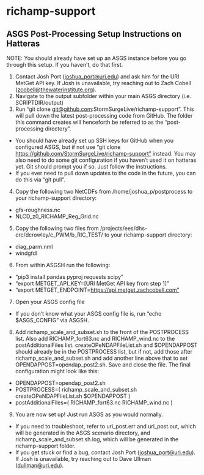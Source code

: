 # richamp-support

## ASGS Post-Processing Setup Instructions on Hatteras

NOTE: You should already have set up an ASGS instance before you go through this setup. If you haven’t, do that first.

1. Contact Josh Port (joshua_port@uri.edu) and ask him for the URI MetGet API key. If Josh is unavailable, try reaching out to Zach Cobell (zcobell@thewaterinstitute.org).
2. Navigate to the output subfolder within your main ASGS directory (i.e. SCRIPTDIR/output)
3. Run “git clone git@github.com:StormSurgeLive/richamp-support”. This will pull down the latest post-processing code from GitHub. The folder this command creates will henceforth be referred to as the “post-processing directory”.
  * You should have already set up SSH keys for GitHub when you configured ASGS, but if not use “git clone https://github.com/StormSurgeLive/richamp-support” instead. You may also need to do some git configuration if you haven’t used it on hatteras yet. Git should prompt you if so. Just follow the instructions.
  * If you ever need to pull down updates to the code in the future, you can do this via “git pull”.
4. Copy the following two NetCDFs from /home/joshua_p/postprocess to your richamp-support directory:
  * gfs-roughness.nc
  * NLCD_z0_RICHAMP_Reg_Grid.nc
5. Copy the following two files from /projects/ees/dhs-crc/dcrowley/c_PWM/b_RIC_TEST/ to your richamp-support directory:
  * diag_parm.nml
  * windgfdl
6. From within ASGSH run the following:
  * “pip3 install pandas pyproj requests scipy”
  * “export METGET_API_KEY=[URI MetGet API key from step 1]”
  * “export METGET_ENDPOINT=https://api.metget.zachcobell.com”
7. Open your ASGS config file
  * If you don’t know what your ASGS config file is, run “echo $ASGS_CONFIG” via ASGSH.
8. Add richamp_scale_and_subset.sh to the front of the POSTPROCESS list. Also add RICHAMP_fort63.nc and RICHAMP_wind.nc to the postAdditionalFiles list. createOPeNDAPFileList.sh and $OPENDAPPOST should already be in the POSTPROCESS list, but if not, add those after richamp_scale_and_subset.sh and add another line above that to set OPENDAPPOST=opendap_post2.sh. Save and close the file. The final configuration might look like this:
  * OPENDAPPOST=opendap_post2.sh
  * POSTPROCESS=( richamp_scale_and_subset.sh createOPeNDAPFileList.sh $OPENDAPPOST )
  * postAdditionalFiles=( RICHAMP_fort63.nc RICHAMP_wind.nc )
9. You are now set up! Just run ASGS as you would normally.
  * If you need to troubleshoot, refer to uri_post.err and uri_post.out, which will be generated in the ASGS scenario directory, and richamp_scale_and_subset.sh.log, which will be generated in the richamp-support folder.
  * If you get stuck or find a bug, contact Josh Port (joshua_port@uri.edu). If Josh is unavailable, try reaching out to Dave Ullman (dullman@uri.edu).
